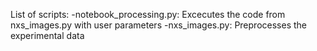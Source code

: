 List of scripts:
-notebook_processing.py: Excecutes the code from nxs_images.py with user parameters
-nxs_images.py: Preprocesses the experimental data   
